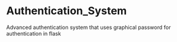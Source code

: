 # Authentication_System

Advanced authentication system that uses graphical password for authentication in flask 
